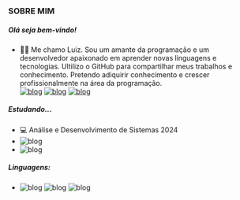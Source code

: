 <h3>SOBRE MIM</h3>

##### Olá seja bem-vindo!

- 🎵🎵 Me chamo Luiz. Sou um amante da programação e um desenvolvedor apaixonado em aprender novas linguagens e tecnologias. Ultilizo o GitHub para compartilhar meus trabalhos e conhecimento. Pretendo adiquirir conhecimento e crescer profissionalmente na área da programação.
  <br>
  [![blog](https://img.shields.io/badge/Gmail-D14836?style=for-the-badge&logo=gmail&logoColor=white)](https://criarmeulink.com.br/u/1722442068)
  [![blog](https://img.shields.io/badge/Instagram-E4405F?style=for-the-badge&logo=instagram&logoColor=white)](luizbfernando.dev)
  [![blog](https://img.shields.io/badge/WhatsApp-25D366?style=for-the-badge&logo=whatsapp&logoColor=white)](https://criarmeulink.com.br/u/1722442620)

##### Estudando...

- 💻 Análise e Desenvolvimento de Sistemas 2024
  <br>
- ![blog](https://img.shields.io/badge/JavaScript-F7DF1E?style=for-the-badge&logo=javascript&logoColor=black)
- ![blog](https://img.shields.io/badge/CSS3-1572B6?style=for-the-badge&logo=css3&logoColor=white)

##### Linguagens: 

- ![blog](https://img.shields.io/badge/HTML5-E34F26?style=for-the-badge&logo=html5&logoColor=white) ![blog](https://img.shields.io/badge/CSS3-1572B6?style=for-the-badge&logo=css3&logoColor=white) ![blog](https://img.shields.io/badge/JavaScript-F7DF1E?style=for-the-badge&logo=javascript&logoColor=black)


